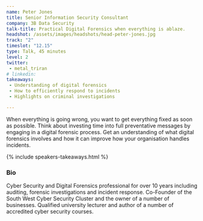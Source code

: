 ```yaml
---
name: Peter Jones
title: Senior Information Security Consultant 
company: 3B Data Security
talk-title: Practical Digital Forensics when everything is ablaze.
headshot: /assets/images/headshots/head-peter-jones.jpg
track: "2"
timeslot: "12.15"
type: Talk, 45 minutes
level: 2
twitter:
 - metal_triran 
# linkedin: 
takeaways:
 - Understanding of digital forensics
 - How to efficiently respond to incidents
 - Highlights on criminal investigations

---
```

When everything is going wrong, you want to get everything fixed as soon as possible. Think about investing time into full preventative messages by engaging in a digital forensic process. Get an understanding of what digital forensics involves and how it can improve how your organisation handles incidents. 

{% include speakers-takeaways.html %}

<h3>Bio</h3>
Cyber Security and Digital Forensics professional for over 10 years including auditing, forensic investigations and incident response. Co-Founder of the South West Cyber Security Cluster and the owner of a number of businesses. Qualified university lecturer and author of a number of accredited cyber security courses. 